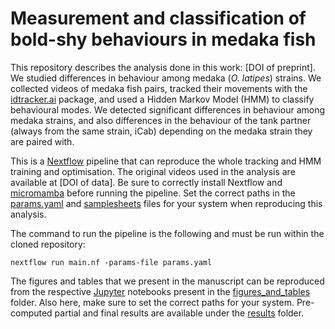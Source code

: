 # Measurement and classification of bold-shy behaviours in medaka fish

This repository describes the analysis done in this work: [DOI of preprint].
We studied differences in behaviour among medaka (*O. latipes*) strains.
We collected videos of medaka fish pairs, tracked their movements with the [idtracker.ai](https://idtracker.ai/latest/) package, and used a Hidden Markov Model (HMM) to classify behavioural modes.
We detected significant differences in behaviour among medaka strains, and also differences in the behaviour of the tank partner (always from the same strain, iCab) depending on the medaka strain they are paired with.

This is a [Nextflow](https://www.nextflow.io/) pipeline that can reproduce the whole tracking and HMM training and optimisation. The original videos used in the analysis are available at [DOI of data]. Be sure to correctly install Nextflow and [micromamba](https://mamba.readthedocs.io/en/latest/user_guide/micromamba.html) before running the pipeline. Set the correct paths in the [params.yaml](params.yaml) and [samplesheets](samplesheets) files for your system when reproducing this analysis.

The command to run the pipeline is the following and must be run within the cloned repository:

```
nextflow run main.nf -params-file params.yaml
```

The figures and tables that we present in the manuscript can be reproduced from the respective [Jupyter](https://jupyter.org/) notebooks present in the [figures_and_tables](figures_and_tables) folder. Also here, make sure to set the correct paths for your system. Pre-computed partial and final results are available under the [results](results) folder.
